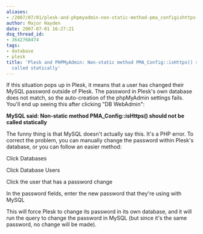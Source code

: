 ```yaml
---
aliases:
- /2007/07/01/plesk-and-phpmyadmin-non-static-method-pma_configishttps-should-not-be-called-statically/
author: Major Hayden
date: 2007-07-01 16:27:21
dsq_thread_id:
- 3642768474
tags:
- database
- plesk
title: 'Plesk and PHPMyAdmin: Non-static method PMA_Config::isHttps() should not be
  called statically'
---
```


If this situation pops up in Plesk, it means that a user has changed their MySQL password outside of Plesk. The password in Plesk's own database does not match, so the auto-creation of the phpMyAdmin settings fails. You'll end up seeing this after clicking "DB WebAdmin":

**MySQL said: Non-static method PMA_Config::isHttps() should not be called statically**

The funny thing is that MySQL doesn't actually say this. It's a PHP error. To correct the problem, you can manually change the password within Plesk's database, or you can follow an easier method:

Click Databases

Click Database Users

Click the user that has a password change

In the password fields, enter the new password that they're using with MySQL

This will force Plesk to change its password in its own database, and it will run the query to change the password in MySQL (but since it's the same password, no change will be made).